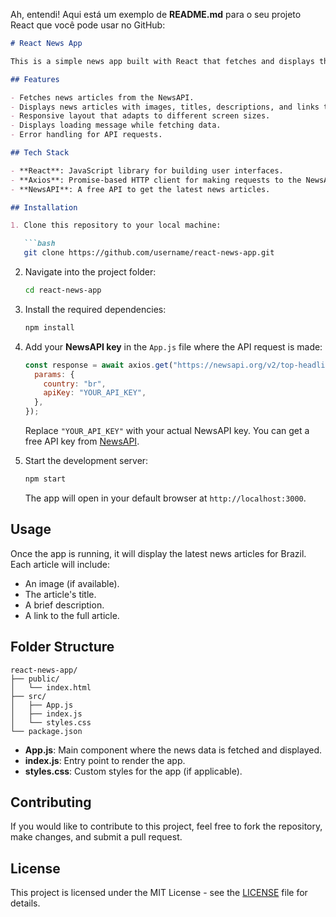Ah, entendi! Aqui está um exemplo de **README.md** para o seu projeto React que você pode usar no GitHub:

```markdown
# React News App

This is a simple news app built with React that fetches and displays the latest news articles. The app fetches news from the NewsAPI and displays it in a clean and responsive grid layout. It also handles loading states and error messages.

## Features

- Fetches news articles from the NewsAPI.
- Displays news articles with images, titles, descriptions, and links to read more.
- Responsive layout that adapts to different screen sizes.
- Displays loading message while fetching data.
- Error handling for API requests.

## Tech Stack

- **React**: JavaScript library for building user interfaces.
- **Axios**: Promise-based HTTP client for making requests to the NewsAPI.
- **NewsAPI**: A free API to get the latest news articles.

## Installation

1. Clone this repository to your local machine:

   ```bash
   git clone https://github.com/username/react-news-app.git
   ```

2. Navigate into the project folder:

   ```bash
   cd react-news-app
   ```

3. Install the required dependencies:

   ```bash
   npm install
   ```

4. Add your **NewsAPI key** in the `App.js` file where the API request is made:

   ```javascript
   const response = await axios.get("https://newsapi.org/v2/top-headlines", {
     params: {
       country: "br",
       apiKey: "YOUR_API_KEY",
     },
   });
   ```

   Replace `"YOUR_API_KEY"` with your actual NewsAPI key. You can get a free API key from [NewsAPI](https://newsapi.org/).

5. Start the development server:

   ```bash
   npm start
   ```

   The app will open in your default browser at `http://localhost:3000`.

## Usage

Once the app is running, it will display the latest news articles for Brazil. Each article will include:
- An image (if available).
- The article's title.
- A brief description.
- A link to the full article.

## Folder Structure

```
react-news-app/
├── public/
│   └── index.html
├── src/
│   ├── App.js
│   ├── index.js
│   └── styles.css
└── package.json
```

- **App.js**: Main component where the news data is fetched and displayed.
- **index.js**: Entry point to render the app.
- **styles.css**: Custom styles for the app (if applicable).

## Contributing

If you would like to contribute to this project, feel free to fork the repository, make changes, and submit a pull request.

## License

This project is licensed under the MIT License - see the [LICENSE](LICENSE) file for details.
```

